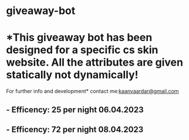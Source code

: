 # giveaway-bot

# *This giveaway bot has been designed for a specific cs skin website. All the attributes are given statically not dynamically! 
For further info and development* 
contact me:kaanvaardar@gmail.com 

## - Efficency: 25 per night 06.04.2023
## - Efficency: 72 per night 08.04.2023

